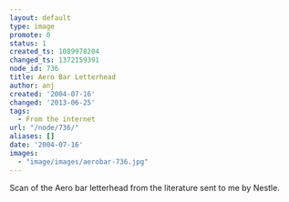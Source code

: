 ```yaml
---
layout: default
type: image
promote: 0
status: 1
created_ts: 1089978204
changed_ts: 1372159391
node_id: 736
title: Aero Bar Letterhead
author: anj
created: '2004-07-16'
changed: '2013-06-25'
tags:
  - From the internet
url: "/node/736/"
aliases: []
date: '2004-07-16'
images:
  - "image/images/aerobar-736.jpg"
---
```

Scan of the Aero bar letterhead from the literature sent to me by Nestle.
